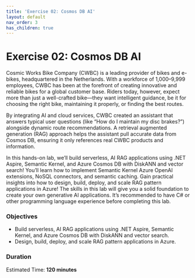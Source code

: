 ```yaml
---
title: 'Exercise 02: Cosmos DB AI'
layout: default
nav_order: 3
has_children: true
---
```


# Exercise 02: Cosmos DB AI

Cosmic Works Bike Company (CWBC) is a leading provider of bikes and e-bikes, headquartered in the Netherlands. With a workforce of 1,000–9,999 employees, CWBC has been at the forefront of creating innovative and reliable bikes for a global customer base. Riders today, however, expect more than just a well-crafted bike—they want intelligent guidance, be it for choosing the right bike, maintaining it properly, or finding the best routes.

By integrating AI and cloud services, CWBC created an assistant that answers typical user questions (like “How do I maintain my disc brakes?”) alongside dynamic route recommendations. A retrieval augmented generation (RAG) approach helps the assistant pull accurate data from Cosmos DB, ensuring it only references real CWBC products and information.


In this hands-on lab, we’ll build serverless, AI RAG applications using .NET Aspire, Semantic Kernel, and Azure Cosmos DB with DiskANN and vector search! You’ll learn how to implement Semantic Kernel Azure OpenAI extensions, NoSQL connectors, and semantic caching. Gain practical insights into how to design, build, deploy, and scale RAG pattern applications in Azure! The skills in this lab will give you a solid foundation to create your own generative AI applications. It’s recommended to have C# or other programming language experience before completing this lab.

### Objectives

-	Build serverless, AI RAG applications using .NET Aspire, Semantic Kernel, and Azure Cosmos DB with DiskANN and vector search.
-	Design, build, deploy, and scale RAG pattern applications in Azure.

### Duration

Estimated Time: **120 minutes**